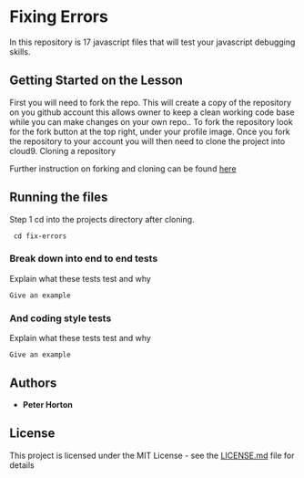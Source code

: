 # Fixing Errors

In this repository is 17 javascript files that will test your javascript debugging skills.

## Getting Started on the Lesson
First you will need to fork the repo. This will create a copy of the repository on you github account this allows owner to keep a clean working code base while you can make changes on your own repo..
To fork the repository look for the fork button at the top right, under your profile image.
Once you fork the repository to your account you will then need to clone the project into cloud9. Cloning a repository



Further instruction on forking and cloning can be found 
[here](https://docs.google.com/document/d/14byPrWvvdGPgPINLrZcSBIC6hEICGr2nkMpUctL3Yi4/edit#heading=h.9g8b9kmlg2ei)


## Running the files
Step 1
    cd into the projects directory after cloning. 
```
 cd fix-errors
```

### Break down into end to end tests

Explain what these tests test and why

```
Give an example
```

### And coding style tests

Explain what these tests test and why

```
Give an example
```




## Authors

* **Peter Horton**
## License

This project is licensed under the MIT License - see the [LICENSE.md](LICENSE.md) file for details

